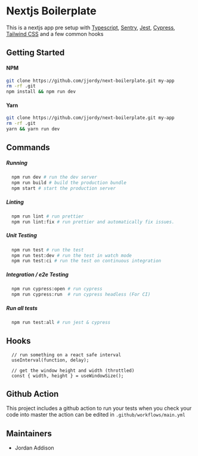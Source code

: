 # Nextjs Boilerplate

This is a nextjs app pre setup with [Typescript](https://www.typescriptlang.org/), [Sentry](https://sentry.io), [Jest](https://jestjs.io), [Cypress](https://cypress.io), [Tailwind CSS](https://tailwindcss.com/) and a few common hooks

## Getting Started

#### NPM

```bash
git clone https://github.com/jjordy/next-boilerplate.git my-app
rm -rf .git
npm install && npm run dev
```

#### Yarn

```bash
git clone https://github.com/jjordy/next-boilerplate.git my-app
rm -rf .git
yarn && yarn run dev
```

## Commands

##### Running

```bash
  npm run dev # run the dev server
  npm run build # build the production bundle
  npm start # start the production server
```

##### Linting

```bash
  npm run lint # run prettier
  npm run lint:fix # run prettier and automatically fix issues.
```

##### Unit Testing

```bash
  npm run test # run the test
  npm run test:dev # run the test in watch mode
  npm run test:ci # run the test on continuous integration
```

##### Integration / e2e Testing

```bash
  npm run cypress:open # run cypress
  npm run cypress:run  # run cypress headless (For CI)
```

##### Run all tests

```bash
  npm run test:all # run jest & cypress
```

## Hooks

```
  // run something on a react safe interval
  useInterval(function, delay);

  // get the window height and width (throttled)
  const { width, height } = useWindowSize();
```

## Github Action
This project includes a github action to run your tests when you check your code into master the action can be edited in ```.github/workflows/main.yml```

## Maintainers

* Jordan Addison